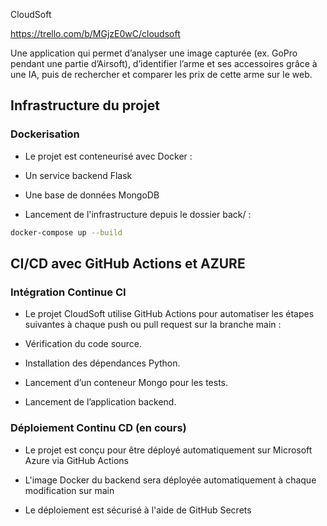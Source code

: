 CloudSoft

https://trello.com/b/MGjzE0wC/cloudsoft

Une application qui permet d’analyser une image capturée (ex. GoPro pendant une partie d’Airsoft), d’identifier l’arme et ses accessoires grâce à une IA, puis de rechercher et comparer les prix de cette arme sur le web.

## Infrastructure du projet

### Dockerisation

- Le projet est conteneurisé avec Docker :

- Un service backend Flask

- Une base de données MongoDB

- Lancement de l'infrastructure depuis le dossier back/ :

```bash
docker-compose up --build
```

## CI/CD avec GitHub Actions et AZURE


### Intégration Continue CI
- Le projet CloudSoft utilise GitHub Actions pour automatiser les étapes suivantes à chaque push ou pull request sur la branche main :

- Vérification du code source.

- Installation des dépendances Python.

- Lancement d’un conteneur Mongo pour les tests.

- Lancement de l’application backend.

### Déploiement Continu CD (en cours)

- Le projet est conçu pour être déployé automatiquement sur Microsoft Azure via GitHub Actions

- L'image Docker du backend sera déployée automatiquement à chaque modification sur main

- Le déploiement est sécurisé à l'aide de GitHub Secrets
